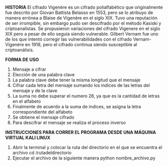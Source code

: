 **HISTORIA**
El cifrado Vigenère es un cifrado polialfabético que originalmente fue descrito por Giovan Battista Belasso en 1553, pero se lo atribuyo de manera errónea a 
Blaise de Vigenère en el siglo XIX. Tuvo una reputación de ser irrompible, sin embargo pudo ser descifrado por el método Kasiski y criptoanalistas. 
Se propusieron variaciones del cifrado Vigenere en el siglo XIX pero a pesar de ello seguía siendo vulnerable. Gilbert Vernam fue uno de los que intentó corregir 
las vulnerabilidades con el cifrado Vernam-Vigenère en 1918, pero el cifrado continua siendo susceptible al criptoanálisis.

**FORMA DE USO**
1. Mensaje a cifrar
2. Elección de una palabra clave
3. La palabra clave debe tener la misma longitud que el mensaje
4. Cifrar cada letra del mensaje sumando los indices de las letras del mensaje y de la clave
5. La suma no debe superar el numero 26, ya que es la cantidad de letras en el alfabeto
6. Finalmente de acuerdo a la suma de indices, se asigna la letra correspondiente del alfabeto
7. Se obtiene el mensaje cifrado
8. Para descifrar el mensaje se realiza el proceso inverso

**INSTRUCCIONES PARA CORRER EL PROGRAMA DESDE UNA MÁQUINA VIRTUAL KALI LINUX**
1.  Abrir la terminal y colocar la ruta del directorio en el que se encuentra el archivo
    cd /rutadeldirectorio
2.  Ejecutar el archivo de la siguiente manera
    python nombre_archivo.py
